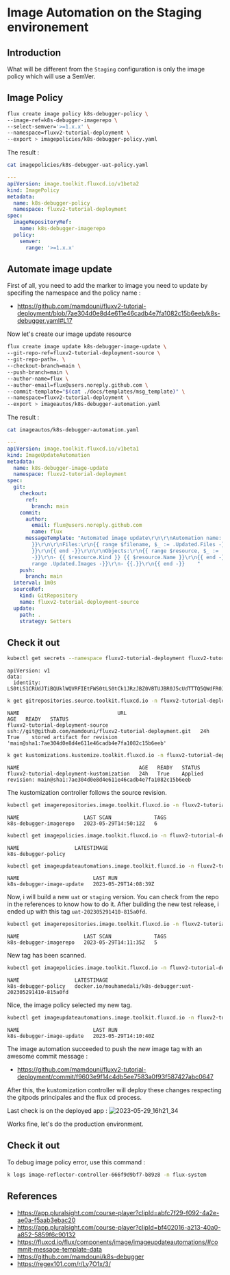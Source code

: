 # Image Automation on the Staging environement

## Introduction

What will be different from the ``Staging`` configuration is only the image policy which will use a SemVer.

## Image Policy

```bash
flux create image policy k8s-debugger-policy \
--image-ref=k8s-debugger-imagerepo \
--select-semver='>=1.x.x' \
--namespace=fluxv2-tutorial-deployment \
--export > imagepolicies/k8s-debugger-policy.yaml
```

The result :

```bash
cat imagepolicies/k8s-debugger-uat-policy.yaml
```

```yaml
---
apiVersion: image.toolkit.fluxcd.io/v1beta2
kind: ImagePolicy
metadata:
  name: k8s-debugger-policy
  namespace: fluxv2-tutorial-deployment
spec:
  imageRepositoryRef:
    name: k8s-debugger-imagerepo
  policy:
    semver:
      range: '>=1.x.x'

```

## Automate image update

First of all, you need to add the marker to image you need to update by specifing the namespace and the policy name :
- https://github.com/mamdouni/fluxv2-tutorial-deployment/blob/7ae304d0e8d4e611e46cadb4e7fa1082c15b6eeb/k8s-debugger.yaml#L17

Now let's create our image update resource

```bash
flux create image update k8s-debugger-image-update \
--git-repo-ref=fluxv2-tutorial-deployment-source \
--git-repo-path=. \
--checkout-branch=main \
--push-branch=main \
--author-name=flux \
--author-email=flux@users.noreply.github.com \
--commit-template="$(cat ./docs/templates/msg_template)" \
--namespace=fluxv2-tutorial-deployment \
--export > imageautos/k8s-debugger-automation.yaml
```

The result :

```bash
cat imageautos/k8s-debugger-automation.yaml
```

```yaml
---
apiVersion: image.toolkit.fluxcd.io/v1beta1
kind: ImageUpdateAutomation
metadata:
  name: k8s-debugger-image-update
  namespace: fluxv2-tutorial-deployment
spec:
  git:
    checkout:
      ref:
        branch: main
    commit:
      author:
        email: flux@users.noreply.github.com
        name: flux
      messageTemplate: "Automated image update\r\n\r\nAutomation name: {{ .AutomationObject
        }}\r\n\r\nFiles:\r\n{{ range $filename, $_ := .Updated.Files -}}\r\n- {{ $filename
        }}\r\n{{ end -}}\r\n\r\nObjects:\r\n{{ range $resource, $_ := .Updated.Objects
        -}}\r\n- {{ $resource.Kind }} {{ $resource.Name }}\r\n{{ end -}}\r\n\r\nImages:\r\n{{
        range .Updated.Images -}}\r\n- {{.}}\r\n{{ end -}}    "
    push:
      branch: main
  interval: 1m0s
  sourceRef:
    kind: GitRepository
    name: fluxv2-tutorial-deployment-source
  update:
    path: .
    strategy: Setters
```

## Check it out
```bash
kubectl get secrets --namespace fluxv2-tutorial-deployment fluxv2-tutorial-deployment-secret -o yaml
```
```text
apiVersion: v1
data:
  identity: LS0tLS1CRUdJTiBQUklWQVRFIEtFWS0tLS0tCk1JRzJBZ0VBTUJBR0J5cUdTTTQ5QWdFR0JTdUJCQUFpQklHZU1JR2JBZ0VCQkRBL3cvS3B1eW91YXFoSmIrSUoKTTdxWlU5dU5wQ3huYmoweDBOWVpJY3QrODk1ZkFDZVkxT01EK3c3RlJnaHE4UytoWkFOaUFBUXk5d0N3Wm
```

```bash
k get gitrepositories.source.toolkit.fluxcd.io -n fluxv2-tutorial-deployment
```
```text
NAME                                URL                                                            AGE   READY   STATUS
fluxv2-tutorial-deployment-source   ssh://git@github.com/mamdouni/fluxv2-tutorial-deployment.git   24h   True    stored artifact for revision 'main@sha1:7ae304d0e8d4e611e46cadb4e7fa1082c15b6eeb'
```

```bash
k get kustomizations.kustomize.toolkit.fluxcd.io -n fluxv2-tutorial-deployment
```
```text
NAME                                       AGE   READY   STATUS
fluxv2-tutorial-deployment-kustomization   24h   True    Applied revision: main@sha1:7ae304d0e8d4e611e46cadb4e7fa1082c15b6eeb
```

The kustomization controller follows the source revision.

```bash
kubectl get imagerepositories.image.toolkit.fluxcd.io -n fluxv2-tutorial-deployment
```
```text
NAME                     LAST SCAN              TAGS
k8s-debugger-imagerepo   2023-05-29T14:50:12Z   6
```

```bash
kubectl get imagepolicies.image.toolkit.fluxcd.io -n fluxv2-tutorial-deployment
```
```text
NAME                  LATESTIMAGE
k8s-debugger-policy
```

```bash
kubectl get imageupdateautomations.image.toolkit.fluxcd.io -n fluxv2-tutorial-deployment-uat
```
```text
NAME                        LAST RUN
k8s-debugger-image-update   2023-05-29T14:08:39Z
```

Now, i will build a new ``uat`` or ``staging`` version. You can check from the repo in the references to know how to do it.
After building the new test release, i ended up with this tag ``uat-202305291410-815a0fd``.

```bash
kubectl get imagerepositories.image.toolkit.fluxcd.io -n fluxv2-tutorial-deployment-uat
```
```text
NAME                     LAST SCAN              TAGS
k8s-debugger-imagerepo   2023-05-29T14:11:35Z   5
```

New tag has been scanned.


```bash
kubectl get imagepolicies.image.toolkit.fluxcd.io -n fluxv2-tutorial-deployment-uat
```
```text
NAME                  LATESTIMAGE
k8s-debugger-policy   docker.io/mouhamedali/k8s-debugger:uat-202305291410-815a0fd
```

Nice, the image policy selected my new tag.

```bash
kubectl get imageupdateautomations.image.toolkit.fluxcd.io -n fluxv2-tutorial-deployment-uat
```
```text
NAME                        LAST RUN
k8s-debugger-image-update   2023-05-29T14:10:40Z
```

The image automation succeeded to push the new image tag with an awesome commit message :
- https://github.com/mamdouni/fluxv2-tutorial-deployment/commit/f9603e9f14c4db5ee7583a0f93f587427abc0647

After this, the kustomization controller will deploy these changes respecting the gitpods principales and the flux cd process.

Last check is on the deployed app :
![2023-05-29_16h21_34](https://github.com/mamdouni/fluxv2-tutorial/assets/61866853/421ccfe5-34a7-47b5-b89b-0ee23b34d5c8)

Works fine, let's do the production environment.

## Check it out

To debug image policy error, use this command :
```bash
k logs image-reflector-controller-666f9d9bf7-b89z8 -n flux-system
```
## References

- https://app.pluralsight.com/course-player?clipId=abfc7f29-f092-4a2e-ae0a-f5aab3ebac20
- https://app.pluralsight.com/course-player?clipId=bf402016-a213-40a0-a852-5859f6c90132
- https://fluxcd.io/flux/components/image/imageupdateautomations/#commit-message-template-data
- https://github.com/mamdouni/k8s-debugger
- https://regex101.com/r/Ly7O1x/3/